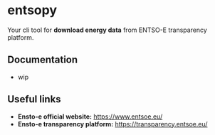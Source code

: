 # entsopy

Your cli tool for **download energy data** from ENTSO-E transparency platform.
  
## Documentation
- wip
  
## Useful links
-  **Ensto-e official website:** https://www.entsoe.eu/
-  **Ensto-e transparency platform:** https://transparency.entsoe.eu/